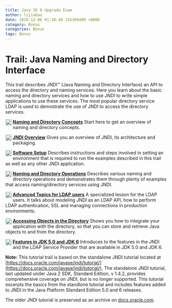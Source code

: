 ```yaml
---
title: Java SE 8 Upgrade Exam
author: lijiabao
date: 2020-12-06 01:38:40.155309400 +0800
category: Bonus
categories: Bonus
tags: Bonus
---
```


# Trail: Java Naming and Directory Interface

This trail describes JNDI&#8482; (Java Naming and Directory Interface) an API to access the directory and naming services. Here you learn about the basic naming and directory services and how to use JNDI to write simple applications to use these services. The most popular directory service LDAP is used to demostrate the use of JNDI to access the directory services.

[<img src="../images/networkingIcon.gif" align="left" width="20" height="20" border="0" alt="image denoting bullet" /> **Naming and Directory Concepts**](concepts/index.html) Start here to get an overview of naming and directory concepts.

[<img src="../images/networkingIcon.gif" align="left" width="20" height="20" border="0" alt="image denoting bullet" /> **JNDI Overview**](overview/index.html) Gives you an overview of JNDI, its architecture and packaging.

[<img src="../images/networkingIcon.gif" align="left" width="20" height="20" border="0" alt="image denoting bullet" /> **Software Setup**](software/index.html) Describes instructions and steps involved in setting an environment that is required to run the examples described in this trail as well as any other JNDI application.

[<img src="../images/networkingIcon.gif" align="left" width="20" height="20" border="0" alt="image denoting bullet" /> **Naming and Directory Operations**](ops/index.html) Describes various naming and directory operations and demonstrates them through plenty of examples that access naming/directory services using JNDI.

[<img src="../images/networkingIcon.gif" align="left" width="20" height="20" border="0" alt="image denoting bullet" /> **Advanced Topics for LDAP users**](ldap/index.html) A specialized lesson for the LDAP users. It talks about modeling JNDI as an LDAP API, how to perform LDAP authentication, SSL and managing connections in production environments.

[<img src="../images/networkingIcon.gif" align="left" width="20" height="20" border="0" alt="image denoting bullet" /> **Accessing Objects in the Directory**](objects/index.html) Shows you how to integrate your application with the directory, so that you can store and retrieve Java objects to and from the directory.

[<img src="../images/networkingIcon.gif" align="left" width="20" height="20" border="0" alt="image denoting bullet" /> **Features in JDK 5.0 and JDK 6**](newstuff/index.html) Introduces to the features in the JNDI and the LDAP Service Provider that are available in JDK 5.0 and JDK 6.

**Note:** This tutorial trail is based on the standalone JNDI tutorial located at [https://docs.oracle.com/javase/jndi/tutorial/](https://docs.oracle.com/javase/jndi/tutorial/). The standalone JNDI tutorial, last updated under Java 2 SDK, Standard Edition, v 1.4.2, provides comprehensive coverage on JNDI, but is no longer supported. This tutorial excerpts the basics from the standlone tutorial and includes features added to JNDI in the Java Platform Standard Edition 5.0 and 6 releases.

The older JNDI tutorial is preserved as an archive on [docs.oracle.com](https://docs.oracle.com/javase/jndi/tutorial/).
